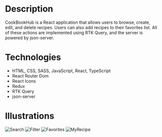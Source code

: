 # Description

CookBookHub is a React application that allows users to browse, create, edit, and delete recipes. Users can also add recipes to their favorites list. All of these actions are implemented using RTK Query, and the server is powered by json-server.

# Technologies

- HTML, CSS, SASS, JavaScript, React, TypeScript
- React Router Dom
- React Icons
- Redux
- RTK Query
- json-server

# Illustrations

![Search](https://media.giphy.com/media/0oABVbP3fJ4j3RNOaU/giphy.gif 'Search')
![Filter](https://media.giphy.com/media/eEfRL0tQrtDk9pmWOO/giphy.gif 'Filter')
![Favorites](https://media.giphy.com/media/qQGLkoSgm2ClLwh2XA/giphy.gif 'Favorites')
![MyRecipe](https://media.giphy.com/media/WPnpjJJOWxP5srkyjp/giphy.gif 'MyRecipe')

